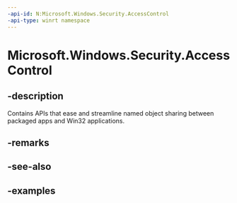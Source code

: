 ```yaml
---
-api-id: N:Microsoft.Windows.Security.AccessControl
-api-type: winrt namespace
---
```


# Microsoft.Windows.Security.AccessControl

## -description

Contains APIs that ease and streamline named object sharing between packaged apps and Win32 applications.

## -remarks

## -see-also

## -examples
